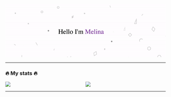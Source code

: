 <p align="center">
  <img src="https://github.com/Melinaaam/Melinaaam/blob/main/imgs/acc_git.gif" alt="Hi, I'm Melina 👋 ">
</p>

___

### :fire: My stats :fire: 
<div style="display:flex;justify-content:center;align-items:center;flex-direction:row;">
  
<img width=400 src='https://github-readme-streak-stats.herokuapp.com/?user=Melinaaam&theme=vue-dark&hide_border=true' />

<img width=400 src='https://github-readme-stats.vercel.app/api/top-langs/?username=Melinaaam&theme=vue-dark&show_icons=true&hide_border=true&layout=compact' />

</div>

___
<!--
<img width=400 src='https://github-readme-stats.vercel.app/api?username=Melinaaam&theme=vue-dark&show_icons=true&hide_border=true&count_private=true' />
**Melinaaam/Melinaaam** is a ✨ _special_ ✨ repository because its `README.md` (this file) appears on your GitHub profile.

Here are some ideas to get you started:

- 🔭 I’m currently working on ...
- 🌱 I’m currently learning ...
- 👯 I’m looking to collaborate on ...
- 🤔 I’m looking for help with ...
- 💬 Ask me about ...
- 📫 How to reach me: ...
- 😄 Pronouns: ...
- ⚡ Fun fact: ...
-->
